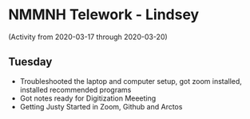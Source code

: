 # NMMNH Telework - Lindsey
(Activity from 2020-03-17 through 2020-03-20)
## Tuesday
 - Troubleshooted the laptop and computer setup, got zoom installed, installed recommended programs
 - Got notes ready for Digitization Meeeting
 - Getting Justy Started in Zoom, Github and Arctos
